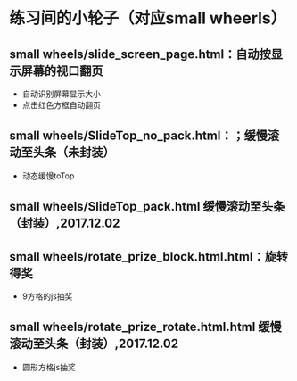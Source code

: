 # 练习间的小轮子（对应small wheerls）

## small wheels/slide_screen_page.html：自动按显示屏幕的视口翻页
- 自动识别屏幕显示大小
- 点击红色方框自动翻页
## small wheels/SlideTop_no_pack.html：；缓慢滚动至头条（未封装）
- 动态缓慢toTop
## small wheels/SlideTop_pack.html 缓慢滚动至头条（封装）,2017.12.02

## small wheels/rotate_prize_block.html.html：旋转得奖
- 9方格的js抽奖
## small wheels/rotate_prize_rotate.html.html 缓慢滚动至头条（封装）,2017.12.02
- 圆形方格js抽奖